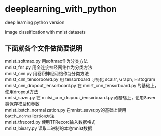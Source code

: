 # deeplearning_with_python
deep learning python version

image classification with mnist datasets  


## 下面就各个文件做简要说明    
mnist_softmax.py 用softmax作为分类方法   
mnist_fnn.py 用全连接神经网络作为分类方法      
mnist_cnn.py 用卷积神经网络作为分类方法  
mnist_cnn_tensorboard.py 用 tensorboard 可视化 scalar, Graph, Histogram   
mnist_cnn_dropout_tensorboard.py 在 mnist_cnn_tensorboard.py 的基础上，使用dropout方法   
mnist_saver.py 在 mnist_cnn_dropout_tensorboard.py 的基础上，使用Saver类保存模型和参数   
mnist_batch_normalization.py 在mnist_saver.py的基础上使用batch_normalization方法   
mnist_tfrecord.py 使用TFRecord输入数据格式   
mnist_binary.py 读取二进制的本地mnist数据  

